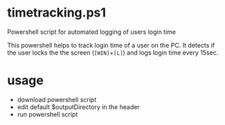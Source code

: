 # timetracking.ps1
Powershell script for automated logging of users login time

This powershell helps to track login time of a user on the PC. It detects if the user locks the the screen (``[WIN]``+``[L]``) and logs login time every 15sec.

# usage

- download powershell script
- edit default $outputDirectory in the header
- run powershell script
